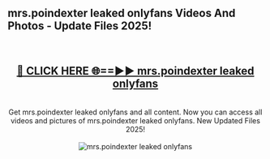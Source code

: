 <h2>mrs.poindexter leaked onlyfans Videos And Photos - Update Files 2025!</h2>
<br>
<div align="center">
<h2><a href="https://linkcuts.com/hfmhzwbr" rel="nofollow">🔴 CLICK HERE 🌐==►► mrs.poindexter leaked onlyfans</a></h2>
<br>
Get mrs.poindexter leaked onlyfans and all content. Now you can access all videos and pictures of mrs.poindexter leaked onlyfans. New Updated Files 2025!
<br>
<br>
<a href="https://linkcuts.com/hfmhzwbr" rel="nofollow" data-target="animated-image.originalLink"><img src="https://i.ibb.co.com/WyWwxjT/player-gif2.gif" alt="mrs.poindexter leaked onlyfans" style="max-width: 100%; display: inline-block;" data-target="animated-image.originalImage"></a>
</div>
<br>